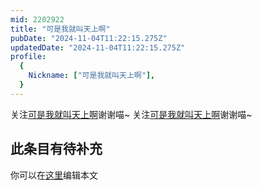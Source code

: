 ```yaml
---
mid: 2202922
title: "可是我就叫天上啊"
pubDate: "2024-11-04T11:22:15.275Z"
updatedDate: "2024-11-04T11:22:15.275Z"
profile:
  {
    Nickname: ["可是我就叫天上啊"],
  }
---
```


关注[可是我就叫天上啊](https://space.bilibili.com/2202922)谢谢喵~ 关注[可是我就叫天上啊](https://space.bilibili.com/2202922)谢谢喵~

## 此条目有待补充
你可以在[这里](https://github.com/Yuhanawa/VTuber.ICU/edit/master/src/content/v/可是我就叫天上啊/index.md)编辑本文

